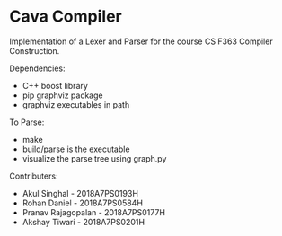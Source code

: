 # Cava Compiler

Implementation of a Lexer and Parser for the course CS F363 Compiler Construction.

Dependencies:

-   C++ boost library
-   pip graphviz package
-   graphviz executables in path

To Parse:

-   make
-   build/parse is the executable
-   visualize the parse tree using graph.py

Contributers:

-   Akul Singhal - 2018A7PS0193H
-   Rohan Daniel - 2018A7PS0584H
-   Pranav Rajagopalan - 2018A7PS0177H
-   Akshay Tiwari - 2018A7PS0201H
